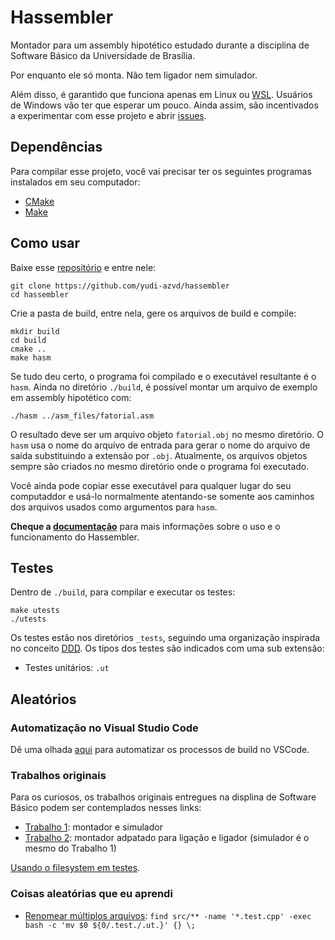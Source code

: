 # Hassembler
Montador para um assembly hipotético estudado durante a disciplina de Software
Básico da Universidade de Brasília.

Por enquanto ele só monta. Não tem ligador nem simulador.

Além disso, é garantido que funciona apenas em Linux ou
[WSL](https://docs.microsoft.com/en-us/windows/wsl/). Usuários de Windows vão
ter que esperar um pouco. Ainda assim, são incentivados a experimentar com esse
projeto e abrir [issues](https://github.com/yudi-azvd/hassembler/issues/new).


## Dependências
Para compilar esse projeto, você vai precisar ter os seguintes programas
instalados em seu computador:

- [CMake](https://cmake.org/download/)
- [Make](https://www.gnu.org/software/make/)
<!-- (ou [Ninja](https://ninja-build.org/)) -->


## Como usar
Baixe esse [repositório](https://github.com/yudi-azvd/hassembler) e entre nele:

    git clone https://github.com/yudi-azvd/hassembler
    cd hassembler

Crie a pasta de build, entre nela, gere os arquivos de build e compile:

    mkdir build
    cd build
    cmake ..
    make hasm

Se tudo deu certo, o programa foi compilado e o executável resultante é o
`hasm`. Ainda no diretório `./build`, é possível montar um arquivo de exemplo
em assembly hipotético com:

    ./hasm ../asm_files/fatorial.asm

O resultado deve ser um arquivo objeto `fatorial.obj` no mesmo diretório. O
`hasm` usa o nome do arquivo de entrada para gerar o nome do arquivo de saída
substituindo a extensão por `.obj`. Atualmente, os arquivos objetos sempre são
criados no mesmo diretório onde o programa foi executado.

Você ainda pode copiar esse executável para qualquer lugar do seu computaddor
e usá-lo normalmente atentando-se somente aos caminhos dos arquivos usados como
argumentos para `hasm`.

**Cheque a [documentação](docs/README.md)**
para mais informações sobre o uso e o funcionamento do Hassembler.


## Testes
Dentro de `./build`, para compilar e executar os testes:

    make utests
    ./utests

Os testes estão nos diretórios `_tests`, seguindo uma organização inspirada no
conceito [DDD](https://en.wikipedia.org/wiki/Domain-driven_design). Os tipos dos
testes são indicados com uma sub extensão:

- Testes unitários: `.ut`
<!-- - Testes de integração: `.it`
- Testes de ponta a ponta (end-to-end): `.e2et` -->


## Aleatórios
### Automatização no Visual Studio Code
Dê uma olhada [aqui](docs/vscode-automation.md) para automatizar os processos de
build no VSCode.

### Trabalhos originais
Para os curiosos, os trabalhos originais entregues na displina de Software
Básico podem ser contemplados nesses links:

- [Trabalho 1](https://github.com/yudi-azvd/hassembler/tree/sb-trabalho-1):
montador e simulador
- [Trabalho 2](https://github.com/yudi-azvd/hassembler/tree/sb-trabalho-2):
montador adpatado para ligação e ligador (simulador é o mesmo do Trabalho 1)

[Usando o filesystem em testes](https://softwareengineering.stackexchange.com/questions/330393/reading-a-file-before-testing-a-method-it-is-an-integration-test-or-a-unit-tes).


### Coisas aleatórias que eu aprendi
- [Renomear múltiplos arquivos](https://stackoverflow.com/questions/15290186/find-a-pattern-in-files-and-rename-them):
`find src/** -name '*.test.cpp' -exec bash -c 'mv $0 ${0/.test./.ut.}' {} \;`
